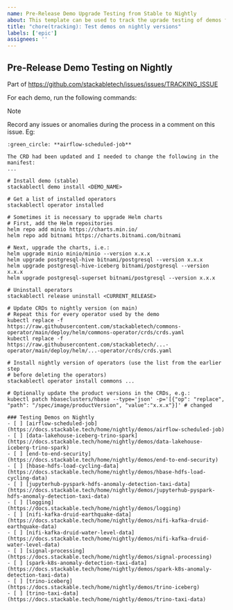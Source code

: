 ```yaml
---
name: Pre-Release Demo Upgrade Testing from Stable to Nightly
about: This template can be used to track the uprade testing of demos from stable to nightly leading up to the next Stackable release
title: "chore(tracking): Test demos on nightly versions"
labels: ['epic']
assignees: ''
---
```


<!--
    Make sure to update the link in '.github/ISSUE_TEMPLATE/release.md' when
    you change the front matter above.
-->

<!--
    DO NOT REMOVE THIS COMMENT. It is intended for people who might copy/paste from the previous release issue.
    This was created by an issue template: https://github.com/stackabletech/issues/issues/new/choose.
-->

## Pre-Release Demo Testing on Nightly

Part of <https://github.com/stackabletech/issues/issues/TRACKING_ISSUE>

For each demo, run the following commands:

> [!NOTE]
> Record any issues or anomalies during the process in a comment on this issue.
> Eg:
> ```
> :green_circle: **airflow-scheduled-job**
>
> The CRD had been updated and I needed to change the following in the manifest:
> ...
> ```

```shell
# Install demo (stable)
stackablectl demo install <DEMO_NAME>

# Get a list of installed operators
stackablectl operator installed

# Sometimes it is necessary to upgrade Helm charts
# First, add the Helm repositories
helm repo add minio https://charts.min.io/
helm repo add bitnami https://charts.bitnami.com/bitnami

# Next, upgrade the charts, i.e.:
helm upgrade minio minio/minio --version x.x.x
helm upgrade postgresql-hive bitnami/postgresql --version x.x.x
helm upgrade postgresql-hive-iceberg bitnami/postgresql --version x.x.x
helm upgrade postgresql-superset bitnami/postgresql --version x.x.x

# Uninstall operators
stackablectl release uninstall <CURRENT_RELEASE>

# Update CRDs to nightly version (on main)
# Repeat this for every operator used by the demo
kubectl replace -f https://raw.githubusercontent.com/stackabletech/commons-operator/main/deploy/helm/commons-operator/crds/crds.yaml
kubectl replace -f https://raw.githubusercontent.com/stackabletech/...-operator/main/deploy/helm/...-operator/crds/crds.yaml

# Install nightly version of operators (use the list from the earlier step
# before deleting the operators)
stackablectl operator install commons ...

# Optionally update the product versions in the CRDs, e.g.:
kubectl patch hbaseclusters/hbase --type='json' -p='[{"op": "replace", "path": "/spec/image/productVersion", "value":"x.x.x"}]' # changed

```

<!--
    The following list was generated by:

    # go to the demos repository, then run:
    yq '.demos | keys' demos/demos-v2.yaml \
    | sed -e 's/- //g' \
    | sort \
    | xargs -I {} echo "- [ ] [{}](https://docs.stackable.tech/home/nightly/demos/{})"
-->

```[tasklist]
### Testing Demos on Nightly
- [ ] [airflow-scheduled-job](https://docs.stackable.tech/home/nightly/demos/airflow-scheduled-job)
- [ ] [data-lakehouse-iceberg-trino-spark](https://docs.stackable.tech/home/nightly/demos/data-lakehouse-iceberg-trino-spark)
- [ ] [end-to-end-security](https://docs.stackable.tech/home/nightly/demos/end-to-end-security)
- [ ] [hbase-hdfs-load-cycling-data](https://docs.stackable.tech/home/nightly/demos/hbase-hdfs-load-cycling-data)
- [ ] [jupyterhub-pyspark-hdfs-anomaly-detection-taxi-data](https://docs.stackable.tech/home/nightly/demos/jupyterhub-pyspark-hdfs-anomaly-detection-taxi-data)
- [ ] [logging](https://docs.stackable.tech/home/nightly/demos/logging)
- [ ] [nifi-kafka-druid-earthquake-data](https://docs.stackable.tech/home/nightly/demos/nifi-kafka-druid-earthquake-data)
- [ ] [nifi-kafka-druid-water-level-data](https://docs.stackable.tech/home/nightly/demos/nifi-kafka-druid-water-level-data)
- [ ] [signal-processing](https://docs.stackable.tech/home/nightly/demos/signal-processing)
- [ ] [spark-k8s-anomaly-detection-taxi-data](https://docs.stackable.tech/home/nightly/demos/spark-k8s-anomaly-detection-taxi-data)
- [ ] [trino-iceberg](https://docs.stackable.tech/home/nightly/demos/trino-iceberg)
- [ ] [trino-taxi-data](https://docs.stackable.tech/home/nightly/demos/trino-taxi-data)
```

